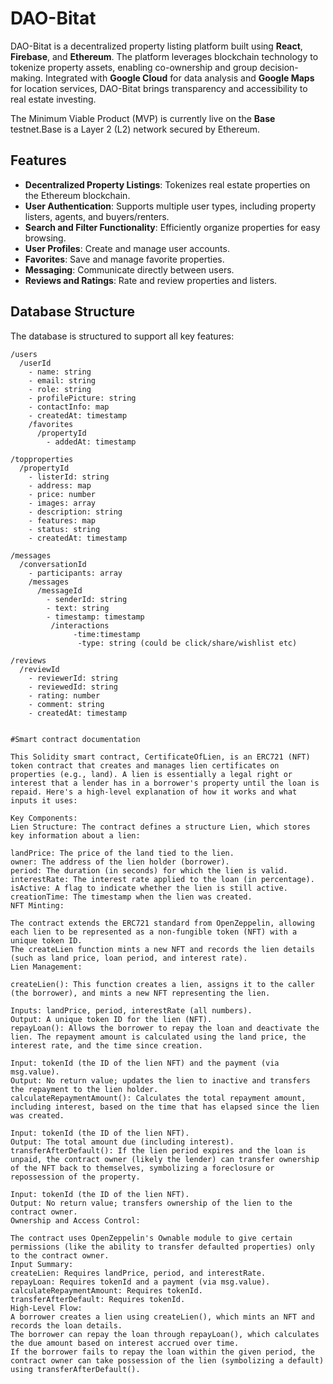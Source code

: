 # DAO-Bitat

DAO-Bitat is a decentralized property listing platform built using **React**, **Firebase**, and **Ethereum**. The platform leverages blockchain technology to tokenize property assets, enabling co-ownership and group decision-making. Integrated with **Google Cloud** for data analysis and **Google Maps** for location services, DAO-Bitat brings transparency and accessibility to real estate investing.

The Minimum Viable Product (MVP) is currently live on the **Base** testnet.Base is a Layer 2 (L2) network secured by Ethereum.

## Features

- **Decentralized Property Listings**: Tokenizes real estate properties on the Ethereum blockchain.
- **User Authentication**: Supports multiple user types, including property listers, agents, and buyers/renters.
- **Search and Filter Functionality**: Efficiently organize properties for easy browsing.
- **User Profiles**: Create and manage user accounts.
- **Favorites**: Save and manage favorite properties.
- **Messaging**: Communicate directly between users.
- **Reviews and Ratings**: Rate and review properties and listers.

## Database Structure

The database is structured to support all key features:

```plaintext
/users
  /userId
    - name: string
    - email: string
    - role: string
    - profilePicture: string
    - contactInfo: map
    - createdAt: timestamp
    /favorites
      /propertyId
        - addedAt: timestamp

/topproperties
  /propertyId
    - listerId: string
    - address: map
    - price: number
    - images: array
    - description: string
    - features: map
    - status: string
    - createdAt: timestamp

/messages
  /conversationId
    - participants: array
    /messages
      /messageId
        - senderId: string
        - text: string
        - timestamp: timestamp
         /interactions
              -time:timestamp
               -type: string (could be click/share/wishlist etc) 

/reviews
  /reviewId
    - reviewerId: string
    - reviewedId: string
    - rating: number
    - comment: string
    - createdAt: timestamp


#Smart contract documentation

This Solidity smart contract, CertificateOfLien, is an ERC721 (NFT) token contract that creates and manages lien certificates on properties (e.g., land). A lien is essentially a legal right or interest that a lender has in a borrower's property until the loan is repaid. Here's a high-level explanation of how it works and what inputs it uses:

Key Components:
Lien Structure: The contract defines a structure Lien, which stores key information about a lien:

landPrice: The price of the land tied to the lien.
owner: The address of the lien holder (borrower).
period: The duration (in seconds) for which the lien is valid.
interestRate: The interest rate applied to the loan (in percentage).
isActive: A flag to indicate whether the lien is still active.
creationTime: The timestamp when the lien was created.
NFT Minting:

The contract extends the ERC721 standard from OpenZeppelin, allowing each lien to be represented as a non-fungible token (NFT) with a unique token ID.
The createLien function mints a new NFT and records the lien details (such as land price, loan period, and interest rate).
Lien Management:

createLien(): This function creates a lien, assigns it to the caller (the borrower), and mints a new NFT representing the lien.

Inputs: landPrice, period, interestRate (all numbers).
Output: A unique token ID for the lien (NFT).
repayLoan(): Allows the borrower to repay the loan and deactivate the lien. The repayment amount is calculated using the land price, the interest rate, and the time since creation.

Input: tokenId (the ID of the lien NFT) and the payment (via msg.value).
Output: No return value; updates the lien to inactive and transfers the repayment to the lien holder.
calculateRepaymentAmount(): Calculates the total repayment amount, including interest, based on the time that has elapsed since the lien was created.

Input: tokenId (the ID of the lien NFT).
Output: The total amount due (including interest).
transferAfterDefault(): If the lien period expires and the loan is unpaid, the contract owner (likely the lender) can transfer ownership of the NFT back to themselves, symbolizing a foreclosure or repossession of the property.

Input: tokenId (the ID of the lien NFT).
Output: No return value; transfers ownership of the lien to the contract owner.
Ownership and Access Control:

The contract uses OpenZeppelin's Ownable module to give certain permissions (like the ability to transfer defaulted properties) only to the contract owner.
Input Summary:
createLien: Requires landPrice, period, and interestRate.
repayLoan: Requires tokenId and a payment (via msg.value).
calculateRepaymentAmount: Requires tokenId.
transferAfterDefault: Requires tokenId.
High-Level Flow:
A borrower creates a lien using createLien(), which mints an NFT and records the loan details.
The borrower can repay the loan through repayLoan(), which calculates the due amount based on interest accrued over time.
If the borrower fails to repay the loan within the given period, the contract owner can take possession of the lien (symbolizing a default) using transferAfterDefault().
